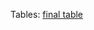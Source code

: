 Tables:
[final table](https://docs.google.com/spreadsheets/d/1IFvjXz7YbVWwW-AnZU2ayRnXfZCE2KQRG_2jlSiekkE/edit?usp=sharing)


